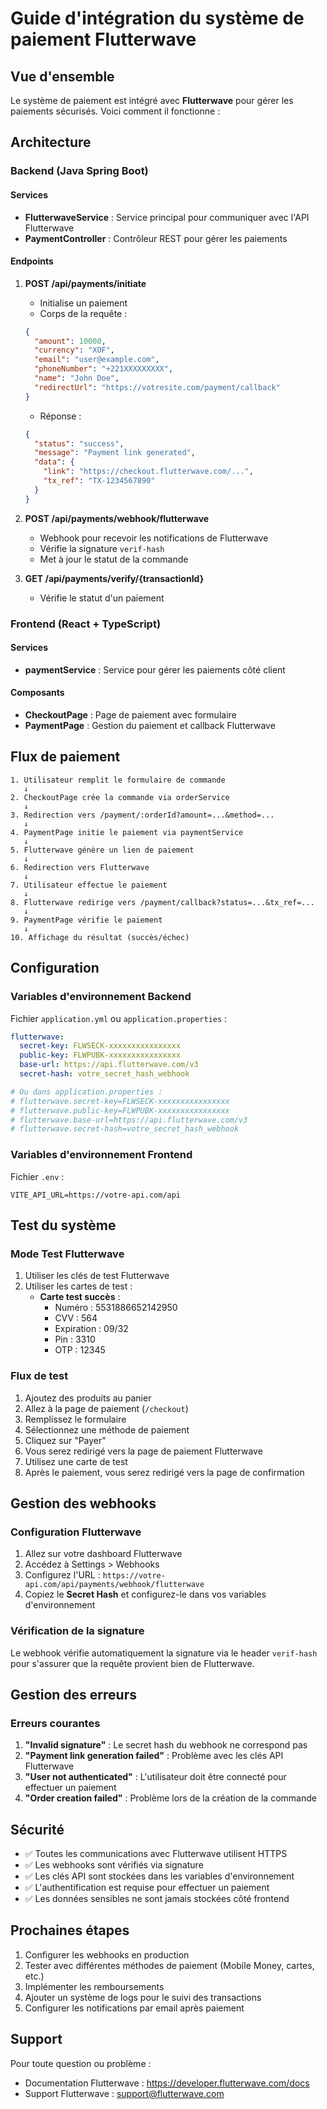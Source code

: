 # Guide d'intégration du système de paiement Flutterwave

## Vue d'ensemble

Le système de paiement est intégré avec **Flutterwave** pour gérer les paiements sécurisés. Voici comment il fonctionne :

## Architecture

### Backend (Java Spring Boot)

#### Services
- **FlutterwaveService** : Service principal pour communiquer avec l'API Flutterwave
- **PaymentController** : Contrôleur REST pour gérer les paiements

#### Endpoints

1. **POST /api/payments/initiate**
   - Initialise un paiement
   - Corps de la requête :
   ```json
   {
     "amount": 10000,
     "currency": "XOF",
     "email": "user@example.com",
     "phoneNumber": "+221XXXXXXXXX",
     "name": "John Doe",
     "redirectUrl": "https://votresite.com/payment/callback"
   }
   ```
   - Réponse :
   ```json
   {
     "status": "success",
     "message": "Payment link generated",
     "data": {
       "link": "https://checkout.flutterwave.com/...",
       "tx_ref": "TX-1234567890"
     }
   }
   ```

2. **POST /api/payments/webhook/flutterwave**
   - Webhook pour recevoir les notifications de Flutterwave
   - Vérifie la signature `verif-hash`
   - Met à jour le statut de la commande

3. **GET /api/payments/verify/{transactionId}**
   - Vérifie le statut d'un paiement

### Frontend (React + TypeScript)

#### Services
- **paymentService** : Service pour gérer les paiements côté client

#### Composants
- **CheckoutPage** : Page de paiement avec formulaire
- **PaymentPage** : Gestion du paiement et callback Flutterwave

## Flux de paiement

```
1. Utilisateur remplit le formulaire de commande
   ↓
2. CheckoutPage crée la commande via orderService
   ↓
3. Redirection vers /payment/:orderId?amount=...&method=...
   ↓
4. PaymentPage initie le paiement via paymentService
   ↓
5. Flutterwave génère un lien de paiement
   ↓
6. Redirection vers Flutterwave
   ↓
7. Utilisateur effectue le paiement
   ↓
8. Flutterwave redirige vers /payment/callback?status=...&tx_ref=...
   ↓
9. PaymentPage vérifie le paiement
   ↓
10. Affichage du résultat (succès/échec)
```

## Configuration

### Variables d'environnement Backend

Fichier `application.yml` ou `application.properties` :
```yaml
flutterwave:
  secret-key: FLWSECK-xxxxxxxxxxxxxxxx
  public-key: FLWPUBK-xxxxxxxxxxxxxxxx
  base-url: https://api.flutterwave.com/v3
  secret-hash: votre_secret_hash_webhook

# Ou dans application.properties :
# flutterwave.secret-key=FLWSECK-xxxxxxxxxxxxxxxx
# flutterwave.public-key=FLWPUBK-xxxxxxxxxxxxxxxx
# flutterwave.base-url=https://api.flutterwave.com/v3
# flutterwave.secret-hash=votre_secret_hash_webhook
```

### Variables d'environnement Frontend

Fichier `.env` :
```
VITE_API_URL=https://votre-api.com/api
```

## Test du système

### Mode Test Flutterwave

1. Utiliser les clés de test Flutterwave
2. Utiliser les cartes de test :
   - **Carte test succès** : 
     - Numéro : 5531886652142950
     - CVV : 564
     - Expiration : 09/32
     - Pin : 3310
     - OTP : 12345

### Flux de test

1. Ajoutez des produits au panier
2. Allez à la page de paiement (`/checkout`)
3. Remplissez le formulaire
4. Sélectionnez une méthode de paiement
5. Cliquez sur "Payer"
6. Vous serez redirigé vers la page de paiement Flutterwave
7. Utilisez une carte de test
8. Après le paiement, vous serez redirigé vers la page de confirmation

## Gestion des webhooks

### Configuration Flutterwave

1. Allez sur votre dashboard Flutterwave
2. Accédez à Settings > Webhooks
3. Configurez l'URL : `https://votre-api.com/api/payments/webhook/flutterwave`
4. Copiez le **Secret Hash** et configurez-le dans vos variables d'environnement

### Vérification de la signature

Le webhook vérifie automatiquement la signature via le header `verif-hash` pour s'assurer que la requête provient bien de Flutterwave.

## Gestion des erreurs

### Erreurs courantes

1. **"Invalid signature"** : Le secret hash du webhook ne correspond pas
2. **"Payment link generation failed"** : Problème avec les clés API Flutterwave
3. **"User not authenticated"** : L'utilisateur doit être connecté pour effectuer un paiement
4. **"Order creation failed"** : Problème lors de la création de la commande

## Sécurité

- ✅ Toutes les communications avec Flutterwave utilisent HTTPS
- ✅ Les webhooks sont vérifiés via signature
- ✅ Les clés API sont stockées dans les variables d'environnement
- ✅ L'authentification est requise pour effectuer un paiement
- ✅ Les données sensibles ne sont jamais stockées côté frontend

## Prochaines étapes

1. Configurer les webhooks en production
2. Tester avec différentes méthodes de paiement (Mobile Money, cartes, etc.)
3. Implémenter les remboursements
4. Ajouter un système de logs pour le suivi des transactions
5. Configurer les notifications par email après paiement

## Support

Pour toute question ou problème :
- Documentation Flutterwave : https://developer.flutterwave.com/docs
- Support Flutterwave : support@flutterwave.com











